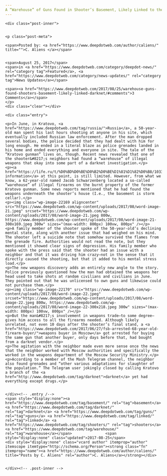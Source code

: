 ```yaml
---
A “Warehouse” of Guns Found in Shooter’s Basement, Likely Linked to the Darknet
---
```

<article class="post-listing post-22165 post type-post status-publish format-standard has-post-thumbnail hentry category-deepdot-news category-news-updates tag-basement tag-darknet tag-guns tag-linked tag-shooters tag-warehouse">
    
    <div class="post-inner">
    
    
    <p class="post-meta">
    
    <span>Posted by: <a href="https://www.deepdotweb.com/author/caliens/" title="">C. Aliens </a></span>
    
    
    <span>August 25, 2017</span>
    <span>in <a href="https://www.deepdotweb.com/category/deepdot-news/" rel="category tag">Featured</a>, <a href="https://www.deepdotweb.com/category/news-updates/" rel="category tag">News Updates</a></span>
    
    <span><a href="https://www.deepdotweb.com/2017/08/25/warehouse-guns-found-shooters-basement-likely-linked-darknet/#comments">3 Comments</a></span>
    </p>
    <div class="clear"></div>
    
    <div class="entry">
    
    <p>In June, in Kratovo, <a href="https://www.deepdotweb.com/tag/russia/">Russia</a>, a 50-year-old man spent his last hours shooting at anyone in his site, which eventually included Russian law enforcement. After the man dropped several bodies, the police decided that they had dealt with him for long enough. He ended in a literal blaze as police grenades landed in his home and ended everything and everyone in site. The tale of the “Kratovo gunman” lives on, though. Recent news revealed that one of the shooter&#8217;s neighbors had found a “warehouse” of illegal weapons that okay into some part of a darknet investigation.</p>
    <p><a href="https://life.ru/t/%D0%BD%D0%BE%D0%B2%D0%BE%D1%81%D1%82%D0%B8/1033451/u_sosieda_kratovskogho_strielka_nashli_sklad_nielieghalnogho_oruzhiia">The information</a> at this point, is still limited. However, from what we know, a 62-year-old named Jacob Schwarzenberg located a so-called “warehouse” of illegal firearms on the burnt property of the former Kratovo gunman. Some news reports mentioned that he had found the weapons underneath the shooter’s house (I.e., the basement is storm cellar).</p>
    <p><img class="wp-image-22169 aligncenter" src="https://www.deepdotweb.com/wp-content/uploads/2017/08/word-image-21.jpeg" srcset="https://www.deepdotweb.com/wp-content/uploads/2017/08/word-image-21.jpeg 800w, https://www.deepdotweb.com/wp-content/uploads/2017/08/word-image-21-300x169.jpeg 300w" sizes="(max-width: 800px) 100vw, 800px" /></p>
    <p>A family member of the shooter spoke of the 50-year-old’s declining mental state, along with another issue that had weighed on his mind. The shooter left a suicide note that somehow survived the flames from the grenade fire. Authorities would not read the note, but they mentioned it showed clear signs of depression. His family member who spoke with the press said that the shooter had an issue with a neighbor and that it was driving him crazy—not in the sense that it directly caused the shooting, but that it added to his mental stress load.</p>
    <p>The new weapons discovery adds an entirely new angle to the story. Police previously questioned how the man had obtained the weapons her head used to take shots at random civilians and civilians in June. They pointed out that he was unlicensed to own guns and likewise could not purchase them.</p>
    <p><img class="wp-image-22170" src="https://www.deepdotweb.com/wp-content/uploads/2017/08/word-image-22.jpeg" srcset="https://www.deepdotweb.com/wp-content/uploads/2017/08/word-image-22.jpeg 800w, https://www.deepdotweb.com/wp-content/uploads/2017/08/word-image-22-300x218.jpeg 300w" sizes="(max-width: 800px) 100vw, 800px" /></p>
    <p>But the man&#8217;s involvement in weapons trade—to some degree—gives him access to all the firearms needed. Although likely unrelated, not even 10 days after the shooter’s final stand, a <a href="https://www.deepdotweb.com/2017/06/27/fsb-arrested-68-year-old-firearm-buyer/">weapons buyer in Moscow</a> got arrested for buying the same gun that another buyer, only days before that, had bought from a darknet vendor.</p>
    <p>The agitation with the neighbor made even more sense once the news that the neighbor worked with Moscow authorities and specifically the worked in the weapons department of the Moscow Security Ministry.</p>
    <p>According to a member of the Mash Telegram channel, the neighbor also found grenades and “other various adaptations for slaughter of the population.” The Telegram user jokingly closed by calling Kratovo a branch of the <a href="http://www.deepdotweb.com/tag/darknet">darknet</a> yet had everything except drugs.</p>
    
    
    </div><!-- .entry /-->
    <span style="display:none"><a href="https://www.deepdotweb.com/tag/basement/" rel="tag">basement</a> <a href="https://www.deepdotweb.com/tag/darknet/" rel="tag">darknet</a> <a href="https://www.deepdotweb.com/tag/guns/" rel="tag">guns</a> <a href="https://www.deepdotweb.com/tag/linked/" rel="tag">linked</a> <a href="https://www.deepdotweb.com/tag/shooters/" rel="tag">shooters</a> <a href="https://www.deepdotweb.com/tag/warehouse/" rel="tag">warehouse</a></span>				<span style="display:none" class="updated">2017-08-25</span>
    <div style="display:none" class="vcard author" itemprop="author" itemscope itemtype="http://schema.org/Person"><strong class="fn" itemprop="name"><a href="https://www.deepdotweb.com/author/caliens/" title="Posts by C. Aliens" rel="author">C. Aliens</a></strong></div>
    
    
    </div><!-- .post-inner -->
</article><!-- .post-listing -->

